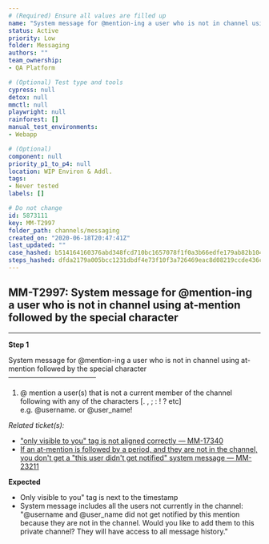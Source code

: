 ```yaml
---
# (Required) Ensure all values are filled up
name: "System message for @mention-ing a user who is not in channel using at-mention followed by the special character"
status: Active
priority: Low
folder: Messaging
authors: ""
team_ownership: 
- QA Platform

# (Optional) Test type and tools
cypress: null
detox: null
mmctl: null
playwright: null
rainforest: []
manual_test_environments: 
- Webapp

# (Optional)
component: null
priority_p1_to_p4: null
location: WIP Environ & Addl.
tags: 
- Never tested
labels: []

# Do not change
id: 5873111
key: MM-T2997
folder_path: channels/messaging
created_on: "2020-06-18T20:47:41Z"
last_updated: ""
case_hashed: b514164160376abd348fcd710bc1657078f1f0a3b66edfe179ab82b1049196aa6fe79d909ce295d3d8713e8ec5e6b1d0
steps_hashed: dfda2179a005bcc1231dbdf4e73f10f3a726469eac8d08219ccde436ca5310041f0aebefec5b76993baef9007065649f
---
```


## MM-T2997: System message for @mention-ing a user who is not in channel using at-mention followed by the special character

---

**Step 1**

System message for @mention-ing a user who is not in channel using at-mention followed by the special character\
–––––––––––––––––––––––––

1. @ mention a user(s) that is not a current member of the channel following with any of the characters \[. , ; : ! ? etc]
   \
   e.g. @username. or @user\_name!

_Related ticket(s):_

- ["only visible to you" tag is not aligned correctly — MM-17340](https://mattermost.atlassian.net/browse/MM-17340)
- [If an at-mention is followed by a period, and they are not in the channel, you don't get a "this user didn't get notified" system message — MM-23211](https://mattermost.atlassian.net/browse/MM-23211)

**Expected**

- Only visible to you" tag is next to the timestamp
- System message includes all the users not currently in the channel:
  \
  "@username and @user\_name did not get notified by this mention because they are not in the channel. Would you like to add them to this private channel? They will have access to all message history."
